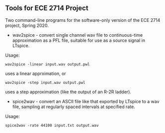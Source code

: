 Tools for ECE 2714 Project
---------------------------

Two command-line programs for the software-only version of the ECE 2714 project, Spring 2020.

* wav2spice - convert single channel wav file to continuous-time approximation as a PFL file, suitable for use as a source signal in LTspice.

Usage:

```
wav2spice -linear input.wav output.pwl
```
uses a linear apprximation, or
```
wav2spice -step input.wav output.pwl
```
uses a step approximation (like the output of an R-2R ladder).

* spice2wav - convert an ASCII file like that exported by LTspice to a wav file, sampling at regularly spaced intervals at specified rate.

Usage:

```
spice2wav -rate 44100 input.txt output.wav 
```


